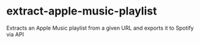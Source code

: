 # extract-apple-music-playlist
Extracts an Apple Music playlist from a given URL and exports it to Spotify via API
